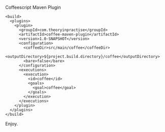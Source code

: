 Coffeescript Maven Plugin

    <build>
      <plugins>
        <plugin>
          <groupId>com.theoryinpractise</groupId>
          <artifactId>coffee-maven-plugin</artifactId>
          <version>1.0-SNAPSHOT</version>
          <configuration>
            <coffeeDir>src/main/coffee</coffeeDir>
            <outputDirectory>${project.build.directory}/coffee</outputDirectory>
            <bare>false</bare>
          </configuration>
          <executions>
            <execution>
              <id>coffee</id>
              <goals>
                <goal>coffee</goal>
              </goals>
            </execution>
          </executions>
        </plugin>
      </plugins>
    </build>

Enjoy.

